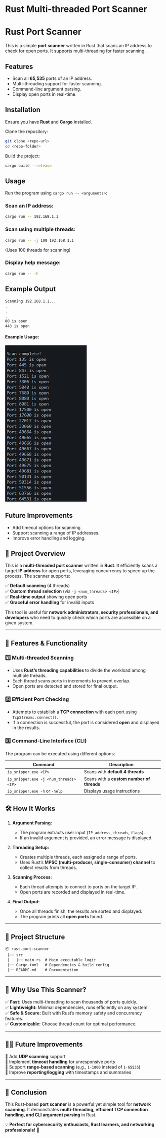 # **Rust Multi-threaded Port Scanner**

# Rust Port Scanner

This is a simple **port scanner** written in Rust that scans an IP address to check for open ports. It supports multi-threading for faster scanning.

## Features
- Scan all **65,535** ports of an IP address.
- Multi-threading support for faster scanning.
- Command-line argument parsing.
- Display open ports in real-time.

## Installation
Ensure you have **Rust** and **Cargo** installed.

Clone the repository:
```sh
git clone <repo-url>
cd <repo-folder>
```

Build the project:
```sh
cargo build --release
```

## Usage
Run the program using `cargo run -- <arguments>`:

### Scan an IP address:
```sh
cargo run -- 192.168.1.1
```

### Scan using multiple threads:
```sh
cargo run -- -j 100 192.168.1.1
```
(Uses 100 threads for scanning)

### Display help message:
```sh
cargo run -- -h
```

## Example Output
```
Scanning 192.168.1.1...
.
.
.
80 is open
443 is open
```

#### **Example Usage:**  
![alt text](image.png)



## Future Improvements
- Add timeout options for scanning.
- Support scanning a range of IP addresses.
- Improve error handling and logging.




## **📌 Project Overview**  
This is a **multi-threaded port scanner** written in **Rust**. It efficiently scans a target **IP address** for open ports, leveraging concurrency to speed up the process. The scanner supports:

✅ **Default scanning** (4 threads)  
✅ **Custom thread selection** (via `-j <num_threads> <IP>`)  
✅ **Real-time output** showing open ports  
✅ **Graceful error handling** for invalid inputs  

This tool is useful for **network administrators, security professionals, and developers** who need to quickly check which ports are accessible on a given system.

---

## **🔧 Features & Functionality**
### **1️⃣ Multi-threaded Scanning**
- Uses **Rust’s threading capabilities** to divide the workload among multiple threads.  
- Each thread scans ports in increments to prevent overlap.  
- Open ports are detected and stored for final output.  

### **2️⃣ Efficient Port Checking**
- Attempts to establish a **TCP connection** with each port using `TcpStream::connect()`.  
- If a connection is successful, the port is considered **open** and displayed in the results.  

### **3️⃣ Command-Line Interface (CLI)**
The program can be executed using different options:

| Command | Description |
|---------|------------|
| `ip_snipper.exe <IP>` | Scans with **default 4 threads** |
| `ip_snipper.exe -j <num_threads> <IP>` | Scans with a **custom number of threads** |
| `ip_snipper.exe -h` or `-help` | Displays usage instructions |


## **🛠️ How It Works**
1. **Argument Parsing:**  
   - The program extracts user input (`IP address`, `threads`, `flags`).  
   - If an invalid argument is provided, an error message is displayed.  

2. **Threading Setup:**  
   - Creates multiple threads, each assigned a range of ports.  
   - Uses Rust’s **MPSC (multi-producer, single-consumer) channel** to collect results from threads.  

3. **Scanning Process:**  
   - Each thread attempts to connect to ports on the target IP.  
   - Open ports are recorded and displayed in real-time.  

4. **Final Output:**  
   - Once all threads finish, the results are sorted and displayed.  
   - The program prints all **open ports** found.  

---

## **📂 Project Structure**
```
📦 rust-port-scanner
 ├── src
 │   ├── main.rs  # Main executable logic
 ├── Cargo.toml   # Dependencies & build config
 ├── README.md    # Documentation
```

---

## **🚀 Why Use This Scanner?**
✅ **Fast:** Uses multi-threading to scan thousands of ports quickly.  
✅ **Lightweight:** Minimal dependencies, runs efficiently on any system.  
✅ **Safe & Secure:** Built with Rust’s memory safety and concurrency features.  
✅ **Customizable:** Choose thread count for optimal performance.  

---

## **👨‍💻 Future Improvements**
🔹 Add **UDP scanning** support  
🔹 Implement **timeout handling** for unresponsive ports  
🔹 Support **range-based scanning** (e.g., `1-1000` instead of `1-65535`)  
🔹 Improve **reporting/logging** with timestamps and summaries  

---

## **📌 Conclusion**
This Rust-based **port scanner** is a powerful yet simple tool for **network scanning**. It demonstrates **multi-threading, efficient TCP connection handling, and CLI argument parsing** in Rust.

💡 **Perfect for cybersecurity enthusiasts, Rust learners, and networking professionals!** 🚀

